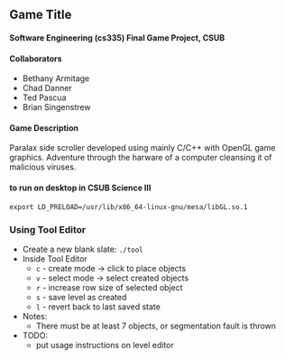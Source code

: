 ## Game Title
#### Software Engineering (cs335) Final Game Project, CSUB
#### Collaborators
* Bethany Armitage
* Chad Danner
* Ted Pascua
* Brian Singenstrew

#### Game Description
Paralax side scroller developed using mainly C/C++ with OpenGL game graphics.
Adventure through the harware of a computer cleansing it of malicious viruses.

#### to run on desktop in CSUB Science III
```export LD_PRELOAD=/usr/lib/x86_64-linux-gnu/mesa/libGL.so.1```

### Using Tool Editor
* Create a new blank slate:
    ```./tool```
* Inside Tool Editor
    * ```c``` - create mode -> click to place objects
    * ```v``` - select mode -> select created objects
    * ```r``` - increase row size of selected object
    * ```s``` - save level as created
    * ```l``` - revert back to last saved state
* Notes:
    * There must be at least 7 objects, or segmentation fault is thrown
* TODO:
    * put usage instructions on level editor
